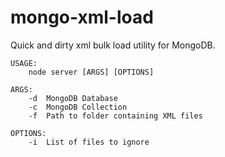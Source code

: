 # mongo-xml-load

Quick and dirty xml bulk load utility for MongoDB.

```
USAGE:
    node server [ARGS] [OPTIONS]

ARGS:
    -d  MongoDB Database
    -c  MongoDB Collection
    -f  Path to folder containing XML files
    
OPTIONS:
    -i  List of files to ignore
```
